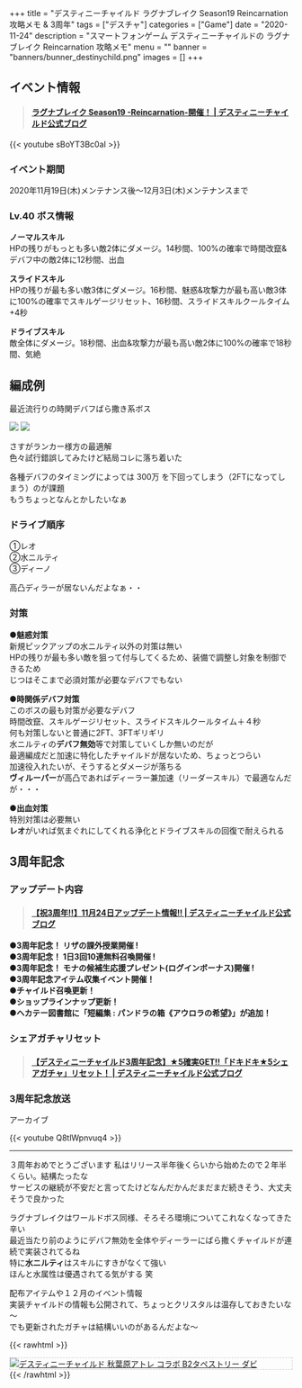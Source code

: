+++
title = "デスティニーチャイルド ラグナブレイク Season19 Reincarnation 攻略メモ & 3周年"
tags = ["デスチャ"]
categories = ["Game"]
date = "2020-11-24"
description = "スマートフォンゲーム デスティニーチャイルドの ラグナブレイク Reincarnation 攻略メモ"
menu = ""
banner = "banners/bunner_destinychild.png"
images = []
+++

<!--more-->

## イベント情報
<blockquote class="embedly-card" data-card-controls="0"><h4><a href="http://blog.destiny-child.jp/archives/27027550.html">ラグナブレイク Season19 -Reincarnation-開催！ | デスティニーチャイルド公式ブログ</a></h4></blockquote>
<script async src="//cdn.embedly.com/widgets/platform.js" charset="UTF-8"></script>

{{< youtube sBoYT3Bc0aI >}}

### イベント期間  
2020年11月19日(木)メンテナンス後～12月3日(木)メンテナンスまで  

### Lv.40 ボス情報
**ノーマルスキル**  
HPの残りがもっとも多い敵2体にダメージ。14秒間、100%の確率で時間改竄&デバフ中の敵2体に12秒間、出血  

**スライドスキル**  
HPの残りが最も多い敵3体にダメージ。16秒間、魅惑&攻撃力が最も高い敵3体に100%の確率でスキルゲージリセット、16秒間、スライドスキルクールタイム+4秒  

**ドライブスキル**  
敵全体にダメージ。18秒間、出血&攻撃力が最も高い敵2体に100%の確率で18秒間、気絶  

## 編成例
最近流行りの時関デバフばら撒き系ボス  

<img src="/images/2020/destiny-child-lb/lb19-1.png" />  
<img src="/images/2020/destiny-child-lb/lb19-2.png" />  

さすがランカー様方の最適解  
色々試行錯誤してみたけど結局コレに落ち着いた  

各種デバフのタイミングによっては 300万 を下回ってしまう（2FTになってしまう）のが課題  
もうちょっとなんとかしたいなぁ  

### ドライブ順序  
①レオ  
②水ニルティ  
③ディーノ  

高凸ディラーが居ないんだよなぁ・・  

### 対策  

**●魅惑対策**  
新規ピックアップの水ニルティ以外の対策は無い  
HPの残りが最も多い敵を狙って付与してくるため、装備で調整し対象を制御できるため  
じつはそこまで必須対策が必要なデバフでもない  

**●時関係デバフ対策**  
このボスの最も対策が必要なデバフ  
時間改竄、スキルゲージリセット、スライドスキルクールタイム＋４秒  
何も対策しないと普通に2FT、3FTギリギリ  
水ニルティの**デバフ無効**等で対策していくしか無いのだが  
最適編成だと加速に特化したチャイルドが居ないため、ちょっとつらい  
加速役入れたいが、そうするとダメージが落ちる  
**ヴィルーパー**が高凸であればディーラー兼加速（リーダースキル）で最適なんだが・・・  

**●出血対策**  
特別対策は必要無い  
**レオ**がいれば気まぐれにしてくれる浄化とドライブスキルの回復で耐えられる  


## 3周年記念

### アップデート内容
<blockquote class="embedly-card" data-card-controls="0"><h4><a href="http://blog.destiny-child.jp/archives/26944844.html">【祝3周年‼】11月24日アップデート情報‼ | デスティニーチャイルド公式ブログ</a></h4></blockquote>
<script async src="//cdn.embedly.com/widgets/platform.js" charset="UTF-8"></script>

**●3周年記念！ リザの課外授業開催 !**  
**●3周年記念！ 1日3回10連無料召喚開催 !**  
**●3周年記念！ モナの候補生応援プレゼント(ログインボーナス)開催 !**  
**●3周年記念アイテム収集イベント開催！**  
**●チャイルド召喚更新！**  
**●ショップラインナップ更新！**  
**●ヘカテー図書館に「短編集 : パンドラの箱《アウロラの希望》」が追加！**  

### シェアガチャリセット  
<blockquote class="embedly-card" data-card-controls="0"><h4><a href="http://blog.destiny-child.jp/archives/26010975.html">【デスティニーチャイルド3周年記念】★5確実GET!!「ドキドキ★5シェアガチャ」リセット！ | デスティニーチャイルド公式ブログ</a></h4></blockquote>
<script async src="//cdn.embedly.com/widgets/platform.js" charset="UTF-8"></script>

### 3周年記念放送  
アーカイブ  

{{< youtube Q8tlWpnvuq4 >}}

---

３周年おめでとうございます
私はリリース半年後くらいから始めたので２年半くらい。結構たったな  
サービスの継続が不安だと言ってたけどなんだかんだまだまだ続きそう、大丈夫そうで良かった  

ラグナブレイクはワールドボス同様、そろそろ環境についてこれなくなってきた  
辛い  
最近当たり前のようにデバフ無効を全体やディーラーにばら撒くチャイルドが連続で実装されてるね  
特に**水ニルティ**はスキルにすきがなくて強い  
ほんと水属性は優遇されてる気がする 笑  

配布アイテムや１２月のイベント情報  
実装チャイルドの情報も公開されて、ちょっとクリスタルは温存しておきたいな～  
でも更新されたガチャは結構いいのがあるんだよな～

{{< rawhtml >}}
<div style="border: dashed 1px #ccc;">
<a href="http://www.amazon.co.jp/exec/obidos/ASIN/B07H3319GX/sinokyoufu-22/ref=nosim/" name="amazletlink" target="_blank"><img src="https://images-fe.ssl-images-amazon.com/images/I/51MxXwUpZWL._SL160_.jpg" alt="デスティニーチャイルド 秋葉原アトレ コラボ B2タペストリー ダビ" style="border: none;" /></a>
</div>
{{< /rawhtml >}}
